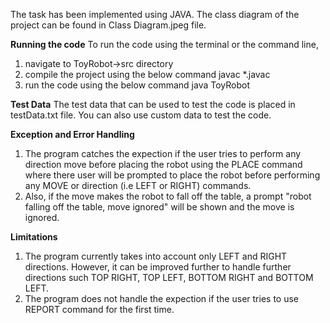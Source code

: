 The task has been implemented using JAVA. The class diagram of the project can be found in Class Diagram.jpeg file.

**Running the code**
To run the code using the terminal or the command line,

1. navigate to ToyRobot->src directory
2. compile the project using the below command
   javac \*.javac
3. run the code using the below command
   java ToyRobot

**Test Data**
The test data that can be used to test the code is placed in testData.txt file. You
can also use custom data to test the code.

**Exception and Error Handling**

1. The program catches the expection if the user tries to perform any direction move before
   placing the robot using the PLACE command where there user will be prompted to place the
   robot before performing any MOVE or direction (i.e LEFT or RIGHT) commands.
2. Also, if the move makes the robot to fall off the table, a prompt "robot falling off the
   table, move ignored" will be shown and the move is ignored.

**Limitations**

1. The program currently takes into account only LEFT and RIGHT directions. However,
   it can be improved further to handle further directions such TOP RIGHT, TOP LEFT,
   BOTTOM RIGHT and BOTTOM LEFT.
2. The program does not handle the expection if the user tries to use REPORT command for the first time.
